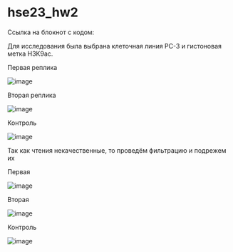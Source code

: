 # hse23_hw2

Ссылка на блокнот с кодом: 

Для исследования была выбрана клеточная линия PC-3 и гистоновая метка H3K9ac.

Первая реплика

![image](https://user-images.githubusercontent.com/115100892/222229366-27e32df5-b801-4f03-b9f0-33d705257228.png)

Вторая реплика

![image](https://user-images.githubusercontent.com/115100892/222229647-744b9247-4050-4fee-b0ce-96f5191cc70b.png)

Контроль

![image](https://user-images.githubusercontent.com/115100892/222229859-11ff538f-2f4f-4c7a-a8bc-63c67e4eee02.png)


Так как чтения некачественные, то проведём фильтрацию и подрежем их

Первая 

![image](https://user-images.githubusercontent.com/115100892/222232593-6963d19d-caf1-49e5-b549-5527e85f62f1.png)


Вторая

![image](https://user-images.githubusercontent.com/115100892/222233856-30ea763b-f053-45c2-86d8-947392d12818.png)


Контроль

![image](https://user-images.githubusercontent.com/115100892/222234155-0e693aef-abf4-43d2-a3ec-7114f2e58c74.png)


